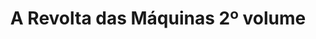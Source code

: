 ---
Numero: 279
title: A Revolta das Máquinas 2º volume
Autor: Clifford D Simak
Co-autor: 
Ano-de-Publicacao: 1980
Titulo-original: Skirmish
Tradutor: Eurico da Fonseca
Co-tradutor: 
Ano-de-edicao: 1977
alias: Clifford-D-Simak
Autor2-alias: 
Tradutor1-alias: Eurico-da-Fonseca
Tradutor2-alias: 
Titulo-link: 279-A-Revolta-das-Maquinas-2-volume
Capa: 
pags: 
Capa-link: 
---